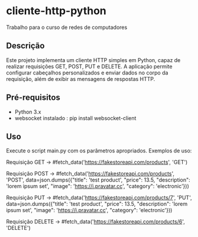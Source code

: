 # cliente-http-python
Trabalho para o curso de redes de computadores

## Descrição
Este projeto implementa um cliente HTTP simples em Python, capaz de realizar requisições GET, POST, PUT e DELETE. A aplicação permite configurar cabeçalhos personalizados e enviar dados no corpo da requisição, além de exibir as mensagens de respostas HTTP.

## Pré-requisitos
- Python 3.x
- websocket instalado : pip install websocket-client


## Uso
Execute o script main.py com os parâmetros apropriados. Exemplos de uso:

Requisição GET -> #fetch_data('https://fakestoreapi.com/products', 'GET')

Requisição POST -> #fetch_data('https://fakestoreapi.com/products', 'POST', data=json.dumps({"title": 'test product', "price": 13.5, "description": 'lorem ipsum set', "image": 'https://i.pravatar.cc', "category": 'electronic'}))

Requisição PUT -> #fetch_data('https://fakestoreapi.com/products/7', 'PUT', data=json.dumps({"title": 'test product', "price": 13.5, "description": 'lorem ipsum set', "image": 'https://i.pravatar.cc', "category": 'electronic'}))

Requisição DELETE -> #fetch_data('https://fakestoreapi.com/products/6', 'DELETE')
